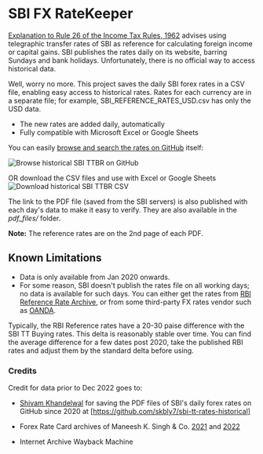 # SBI FX RateKeeper

[Explanation to Rule 26 of the Income Tax Rules, 1962](https://incometaxindia.gov.in/_layouts/15/dit/pages/viewer.aspx?grp=rule&cname=cmsid&cval=103120000000007372&searchfilter=%5B%7B%22crawledpropertykey%22:0,%22value%22:%22income-tax+rules%22,%22searchoperand%22:2%7D,%7B%22crawledpropertykey%22:1,%22value%22:%22rule%22,%22searchoperand%22:2%7D%5D&k=income+tax,income+tax&isdlg=0) advises using telegraphic transfer rates of SBI as reference for calculating foreign income or capital gains. SBI publishes the rates daily on its website, barring Sundays and bank holidays. Unfortunately, there is no official way to access historical data.

Well, worry no more. This project saves the daily SBI forex rates in a CSV file, enabling easy access to historical rates. Rates for each currency are in a separate file; for example, SBI_REFERENCE_RATES_USD.csv has only the USD data.

- The new rates are added daily, automatically
- Fully compatible with Microsoft Excel or Google Sheets

You can easily [browse and search the rates on GitHub](https://github.com/sahilgupta/sbi_forex_rates/tree/main/csv_files) itself:

![Browse historical SBI TTBR on GitHub](https://raw.githubusercontent.com/sahilgupta/sbi_forex_rates/main/images/Browse%20historical%20SBI%20TTBR%20on%20GitHub.gif)
<br/>

OR download the CSV files and use with Excel or Google Sheets
![Download historical SBI TTBR CSV](https://raw.githubusercontent.com/sahilgupta/sbi_forex_rates/main/images/Download%20historical%20SBI%20TTBR%20CSV.gif)
<br/>

The link to the PDF file (saved from the SBI servers) is also published with each day's data to make it easy to verify. They are also available in the *pdf_files/* folder.

**Note:**
The reference rates are on the 2nd page of each PDF.

## Known Limitations

- Data is only available from Jan 2020 onwards.
- For some reason, SBI doesn't publish the rates file on all working days; no data is available for such days. You can either get the rates from [RBI Reference Rate Archive](https://www.rbi.org.in/scripts/ReferenceRateArchive.aspx), or from some third-party FX rates vendor such as [OANDA](https://www.oanda.com/fx-for-business/historical-rates).

Typically, the RBI Reference rates have a 20-30 paise difference with the SBI TT Buying rates. This delta is reasonably stable over time. You can find the average difference for a few dates post 2020, take the published RBI rates and adjust them by the standard delta before using.

### Credits

Credit for data prior to Dec 2022 goes to:

- [Shivam Khandelwal](https://github.com/skbly7) for saving the PDF files of SBI's daily forex rates on GitHub since 2020 at [https://github.com/skbly7/sbi-tt-rates-historical]

- Forex Rate Card archives of Maneesh K. Singh & Co. [2021](https://mksco.in/forex-card-rates-2021/) and [2022](https://mksco.in/forex-card-rates-2022/)

- Internet Archive Wayback Machine
